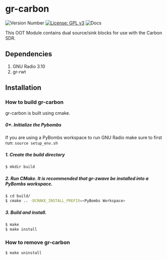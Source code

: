 # gr-carbon

![Version Number](https://img.shields.io/badge/Version-v0.1.0-blue)	[![License: GPL v3](https://img.shields.io/badge/License-GPLv3-blue.svg)](https://www.gnu.org/licenses/gpl-3.0)	![Docs](https://img.shields.io/badge/Docs-Doxygen-orange.svg)

This OOT Module contains dual source/sink blocks for use with the Carbon SDR.

## Dependencies

1.  GNU Radio 3.10
1.  gr-rwt
  
## Installation

### How to build gr-carbon
gr-carbon is built using cmake.

##### 0*. Initialize the Pybombs
If you are using a PyBombs workspace to run GNU Radio make sure to first run: `source setup_env.sh`

##### 1. Create the build directory
```bash
$ mkdir build
```
##### 2. Run CMake. It is recommended that gr-zwave be installed into a PyBombs workspace.
```bash
$ cd build/
$ cmake .. -DCMAKE_INSTALL_PREFIX=<PyBombs Workspace>
```

##### 3. Build and install.
```bash
$ make
$ make install
```

### How to remove gr-carbon
```bash
$ make uninstall
```

